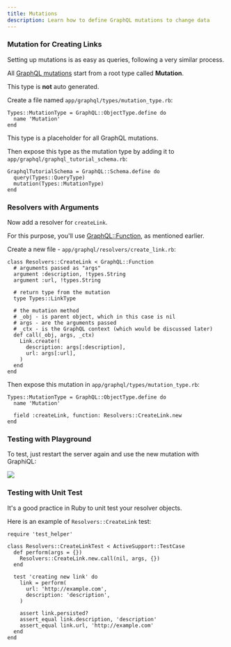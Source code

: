 ```yaml
---
title: Mutations
description: Learn how to define GraphQL mutations to change data
---
```


### Mutation for Creating Links

Setting up mutations is as easy as queries, following a very similar process.

All [GraphQL mutations](http://graphql.org/learn/queries/#mutations) start from a root type called **Mutation**.

This type is **not** auto generated.

<Instruction>

Create a file named `app/graphql/types/mutation_type.rb`:

```ruby(path=".../graphql-ruby/app/graphql/types/mutation_type.rb")
Types::MutationType = GraphQL::ObjectType.define do
  name 'Mutation'
end
```

</Instruction>

This type is a placeholder for all GraphQL mutations.

<Instruction>

Then expose this type as the mutation type by adding it to `app/graphql/graphql_tutorial_schema.rb`:

```ruby(path=".../graphql-ruby/app/graphql/graphql_tutorial_schema.rb")
GraphqlTutorialSchema = GraphQL::Schema.define do
  query(Types::QueryType)
  mutation(Types::MutationType)
end
```

</Instruction>


### Resolvers with Arguments

Now add a resolver for `createLink`.

For this purpose, you'll use [GraphQL::Function](http://graphql-ruby.org/fields/function.html), as mentioned earlier.

<Instruction>

Create a new file - `app/graphql/resolvers/create_link.rb`:

```ruby(path=".../graphql-ruby/app/graphql/resolvers/create_link.rb")
class Resolvers::CreateLink < GraphQL::Function
  # arguments passed as "args"
  argument :description, !types.String
  argument :url, !types.String

  # return type from the mutation
  type Types::LinkType

  # the mutation method
  # _obj - is parent object, which in this case is nil
  # args - are the arguments passed
  # _ctx - is the GraphQL context (which would be discussed later)
  def call(_obj, args, _ctx)
    Link.create!(
      description: args[:description],
      url: args[:url],
    )
  end
end
```

</Instruction>

<Instruction>

Then expose this mutation in `app/graphql/types/mutation_type.rb`:

```ruby(path=".../graphql-ruby/app/graphql/types/mutation_type.rb")
Types::MutationType = GraphQL::ObjectType.define do
  name 'Mutation'

  field :createLink, function: Resolvers::CreateLink.new
end
```

</Instruction>

### Testing with Playground

To test, just restart the server again and use the new mutation with GraphiQL:

![](http://i.imgur.com/pHNRZlG.png)

### Testing with Unit Test

It's a good practice in Ruby to unit test your resolver objects.

Here is an example of `Resolvers::CreateLink` test:

```ruby(path=".../graphql-ruby/test/graphql/resolvers/create_link_test.rb")
require 'test_helper'

class Resolvers::CreateLinkTest < ActiveSupport::TestCase
  def perform(args = {})
    Resolvers::CreateLink.new.call(nil, args, {})
  end

  test 'creating new link' do
    link = perform(
      url: 'http://example.com',
      description: 'description',
    )

    assert link.persisted?
    assert_equal link.description, 'description'
    assert_equal link.url, 'http://example.com'
  end
end
```

